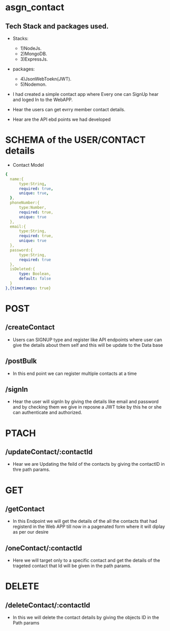# asgn_contact

## Tech Stack and packages used.
- Stacks:
   - 1)NodeJs.
   - 2)MongoDB.
   - 3)ExpressJs.
   
 - packages: 
    - 4)JsonWebToekn(JWT).
    - 5)Nodemon.
- I had created a simple contact app where Every one can SignUp hear and loged In to the WebAPP.

- Hear the users can get evrry member contact details. 

- Hear are the API ebd points we had developed 

# SCHEMA of the USER/CONTACT details 
 - Contact Model 
  ```yaml
  {
    name:{
        type:String,
        required: true,
        unique: true,
    },
    phoneNumber:{
        type:Number,
        required: true,
        unique: true
    },
    email:{
        type:String,
        required: true,
        unique: true
    },
    password:{
        type:String,
        required: true
    },
    isDeleted:{
        type: Boolean,
        default: false
    }
},{timestamps: true}
```

# POST
## /createContact
  - Users can SIGNUP type and register like API endpoints where user can give the details about them self and this will be update to the Data base
## /postBulk
  - In this end point we can register multiple contacts at a time
## /signIn
  - Hear the user will signIn by giving the details like email and password and by checking them we give in reposne a JWT toke by this he or she can authenticate and authorized.
  
# PTACH
## /updateContact/:contactId
  - Hear we are Updating the feild of the contacts by giving the contactID in thre path params. 
  
# GET
## /getContact
  - In this Endpoint we will get the details of the all the contacts that had registerd in the Web APP till now in a pagenated
  form where it will diplay as per our desire
## /oneContact/:contactId
  - Here we will target only to a specific contact and get the details of the trageted contact that Id will be given in the path params.
  
# DELETE 
## /deleteContact/:contactId
  - In this we will delete the contact details by giving the objects ID in the Path params 
  



   
  
  
